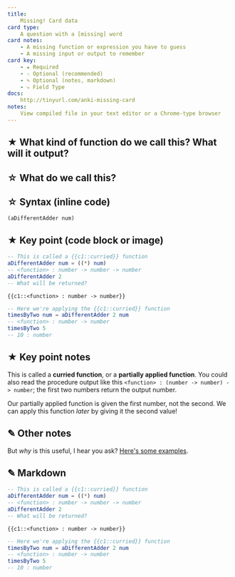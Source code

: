 ```yaml
---
title:
    Missing! Card data
card type:
    A question with a [missing] word
card notes:
    - A missing function or expression you have to guess
    - A missing input or output to remember
card key:
    - ★ Required
    - ☆ Optional (recommended)
    - ✎ Optional (notes, markdown)
    - ⤷ Field Type
docs:
    http://tinyurl.com/anki-missing-card
notes:
    View compiled file in your text editor or a Chrome-type browser
---
```



<!-- -------------------------------------------------------------------------
    ★ Title

    ⤷ `string` (auto wrapped with a `H1` tag)
-------------------------------------------------------------------------- -->
## ★ What kind of function do we call this? What will it output?


<!-- -------------------------------------------------------------------------
    ★ Subtitle

    ⤷ `string` (auto wrapped with a `H2` tag)
-------------------------------------------------------------------------- -->
## ☆ What do we call this?


<!-- -------------------------------------------------------------------------
    ⤷ `code string` (auto wrapped with <p><code> tag)
-------------------------------------------------------------------------- -->
## ☆ Syntax (inline code)

`(aDifferentAdder num)`


<!-- -------------------------------------------------------------------------
    ★ Key point (code block or image)

    ⤷ `pre block | image`

        | Requires `markdown` fenced code block;
        | Requires `{{c1:cloze}}` tag(s))

        A markdown fenced code block that will compile to our highlighted
        code with Pandoc. Make sure to add at least one cloze deletion:

            `{{c1:the answer:HINT TEXT}}`

        Here's an example cloze card:

            @ https://codepen.io/testuser-247585903/pen/BabRjvb

        You can add cloze deletion tags to the fenced code block and
        they should work fine in Anki. You can also:

        1. `Toggle HTML Editor ⌘⇧X` (`‹›`) to enable rich text preview
        2. Press the `[...]` or `[...]+` button to add a cloze deletion

-------------------------------------------------------------------------- -->
## ★ Key point (code block or image)


```elm
-- This is called a {{c1::curried}} function
aDifferentAdder num = ((*) num)
-- <function> : number -> number -> number
aDifferentAdder 2
-- What will be returned?
```
```terminal
{{c1::<function> : number -> number}}
```
```elm
-- Here we're applying the {{c1::curried}} function
timesByTwo num = aDifferentAdder 2 num
-- <function> : number -> number
timesByTwo 5
-- 10 : number
```


<!-- -------------------------------------------------------------------------
    ★ Key point notes

    ⤷ `rich html`
-------------------------------------------------------------------------- -->
## ★ Key point notes

This is called a **curried function**, or a **partially applied function**. You could also read the procedure output like this `<function> : (number -> number) -> number`; the first two numbers return the output number.

Our partially applied function is given the first number, not the second. We can apply this function _later_ by giving it the second value!


<!-- -------------------------------------------------------------------------
    ★ Other notes

    ⤷ `rich html`
-------------------------------------------------------------------------- -->
## ✎ Other notes

But _why_ is this useful, I hear you ask? [Here's some examples](https://www.codingexercises.com/guides/quickstart-elm-part-7).


<!-- -------------------------------------------------------------------------
    ★ Markdown

    ⤷ `raw text`

        Do not add the compiled HTML to your card, rather, use the raw text
        Markdown fenced code block. This makes for easier editing of a card
        later on.

        Please be careful:

            Warning: remove all `{{c1:cloze}}` cloze deletion tags!

        If you save your card with cloze deletion tags in the `★ Markdown`
        field, Anki will throw an error, and you might not be able to save
        your card.
-------------------------------------------------------------------------- -->
## ✎ Markdown

```elm
-- This is called a {{c1::curried}} function
aDifferentAdder num = ((*) num)
-- <function> : number -> number -> number
aDifferentAdder 2
-- What will be returned?
```
```terminal
{{c1::<function> : number -> number}}
```
```elm
-- Here we're applying the {{c1::curried}} function
timesByTwo num = aDifferentAdder 2 num
-- <function> : number -> number
timesByTwo 5
-- 10 : number
```


<!-- End of card ==========================================================-->
